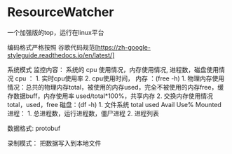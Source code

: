 # ResourceWatcher

一个加强版的top，运行在linux平台

编码格式严格按照 谷歌代码规范[https://zh-google-styleguide.readthedocs.io/en/latest/]

系统模式 
    监控内容：
    系统的 cpu 使用情况，内存使用情况, 进程数，磁盘使用情况 
    cpu ：
        1. 实时cpu使用率 
        2. cpu使用时间，
    内存 ：(free -h)
        1. 物理内存使用情况：总共的物理内存total，被使用的内存used，完全不被使用的内存free，缓存数据buff，内存使用率 used/total*100%，共享内存 
        2. 交换内存使用情况
            total，used，free
    磁盘：(df -h)
        1. 文件系统 total used Avail Use% Mounted 
    进程：
        1. 总进程数，运行进程数，僵尸进程
        2. 进程列表

数据格式:
    protobuf
    



录制模式：
    把数据写入到本地文件
